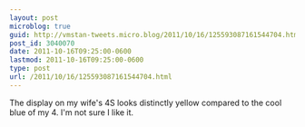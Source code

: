 ```yaml
---
layout: post
microblog: true
guid: http://vmstan-tweets.micro.blog/2011/10/16/125593087161544704.html
post_id: 3040070
date: 2011-10-16T09:25:00-0600
lastmod: 2011-10-16T09:25:00-0600
type: post
url: /2011/10/16/125593087161544704.html
---
```

The display on my wife's 4S looks distinctly yellow compared to the cool blue of my 4. I'm not sure I like it.

